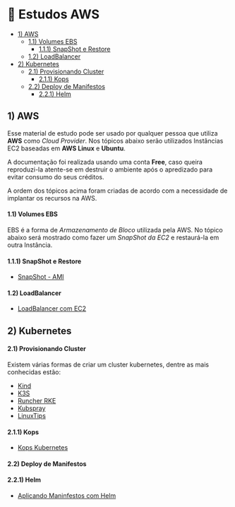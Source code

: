 # 🚀  Estudos AWS  

- [1) AWS](#1-aws)
  - [1.1) Volumes EBS](#11-volumes-ebs)
    - [1.1.1) SnapShot e Restore](#111-snapshot-e-restore)
  - [1.2) LoadBalancer](#12-loadbalancer)    
- [2) Kubernetes](#2-kubernetes)
  - [2.1) Provisionando Cluster](#21-provisionando-cluster)
    - [2.1.1) Kops](#211-kops)
  - [2.2) Deploy de Manifestos](#22-deploy-de-manifestos)
    - [2.2.1) Helm](#221-helm)  

## 1) AWS

  Esse material de estudo pode ser usado por qualquer pessoa que utiliza **AWS** como *Cloud Provider*. Nos tópicos abaixo serão utilizados Instâncias EC2 baseadas em **AWS Linux** e **Ubuntu**. 

  A documentação foi realizada usando uma conta **Free**, caso queira reproduzi-la atente-se em destruir o ambiente após o apredizado para evitar consumo do seus créditos.
  
  A ordem dos tópicos acima foram criadas de acordo com a necessidade de implantar os recursos na AWS. 

#### 1.1) Volumes EBS

  EBS é a forma de *Armazenamento de Bloco* utilizada pela AWS. No tópico abaixo será mostrado como fazer um *SnapShot da EC2* e restaurá-la em outra Instância.

#### 1.1.1) SnapShot e Restore

  * [SnapShot - AMI](https://github.com/Paulo-Rogerio/aws-doc/blob/main/aws-resources/volumes-ebs/snapshot/snapshot.md)

#### 1.2) LoadBalancer

  * [LoadBalancer com EC2](https://github.com/Paulo-Rogerio/aws-doc/blob/main/aws-resources/loadbalancer/loadbalancer.md)

## 2) Kubernetes
#### 2.1) Provisionando Cluster

  Existem várias formas de criar um cluster kubernetes, dentre as mais conhecidas estão:

  - [Kind](https://github.com/kubernetes-sigs/kind)
  - [K3S](https://github.com/k3s-io/k3s)
  - [Runcher RKE](https://github.com/rancher/rke)
  - [Kubspray](https://github.com/kubernetes-sigs/kubespray)
  - [LinuxTips](https://github.com/badtuxx/DescomplicandoKubernetes/blob/master/day-1/DescomplicandoKubernetes-Day1.md) 

#### 2.1.1) Kops
  * [Kops Kubernetes](https://github.com/Paulo-Rogerio/aws-doc/blob/main/kubernetes/kops/kops.md)
 
#### 2.2) Deploy de Manifestos
#### 2.2.1) Helm
  * [Aplicando Maninfestos com Helm](https://github.com/Paulo-Rogerio/aws-doc/blob/main/kubernetes/helm/helm.md)
